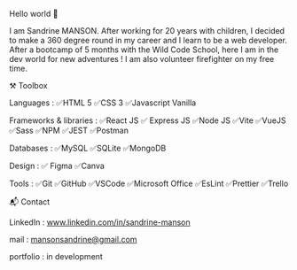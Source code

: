 Hello world 👋

I am Sandrine MANSON. After working for 20 years with children, I decided to make a 360 degree round in my career and I learn to be a web developer.
After a bootcamp of 5 months with the Wild Code School, here I am in the dev world for new adventures !
I am also volunteer firefighter on my free time.



 ⚒️ Toolbox
 
Languages :
✅HTML 5
✅CSS 3
✅Javascript Vanilla

Frameworks & libraries :
✅React JS
✅ Express JS
✅Node JS
✅Vite
✅VueJS
✅Sass
✅NPM
✅JEST
✅Postman
        
Databases :
✅MySQL
✅SQLite 
✅MongoDB

Design :
✅ Figma
✅Canva

Tools :
✅Git
✅GitHub
✅VSCode
✅Microsoft Office
✅EsLint
✅Prettier
✅Trello      



📬 Contact 

LinkedIn : 
www.linkedin.com/in/sandrine-manson

mail : 
mansonsandrine@gmail.com

portfolio : 
in development

